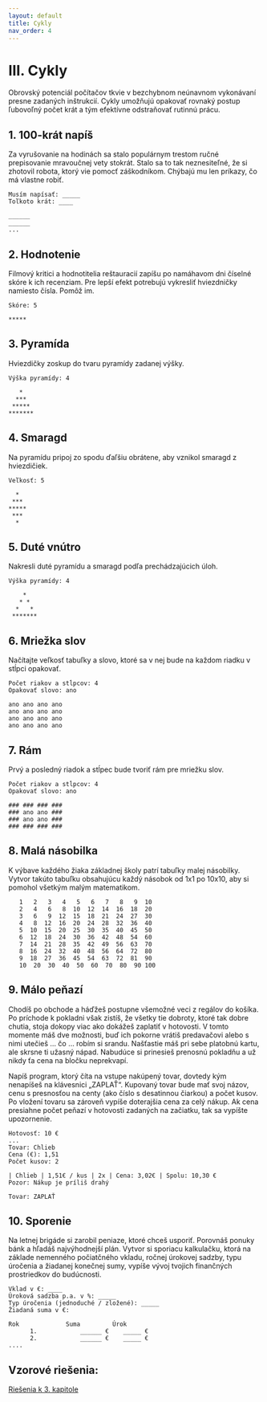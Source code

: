 ```yaml
---
layout: default
title: Cykly
nav_order: 4
---
```


# Ⅲ. Cykly

Obrovský potenciál počítačov tkvie v bezchybnom neúnavnom vykonávaní presne zadaných inštrukcií. Cykly umožňujú opakovať rovnaký postup ľubovoľný počet krát a tým efektívne odstraňovať rutinnú prácu.


## 1. 100-krát napíš
Za vyrušovanie na hodinách sa stalo populárnym trestom ručné prepisovanie mravoučnej vety stokrát. Stalo sa to tak neznesiteľné, že si zhotovil robota, ktorý vie pomocť záškodníkom. Chýbajú mu len príkazy, čo má vlastne robiť.

```
Musím napísať: _____
Toľkoto krát: ____

______
______
...
```


## 2. Hodnotenie
Filmový kritici a hodnotitelia reštauracií zapíšu po namáhavom dni číselné skóre k ich recenziam. Pre lepší efekt potrebujú vykresliť hviezdničky namiesto čísla. Pomôž im.

```
Skóre: 5

*****
```

## 3. Pyramída
Hviezdičky zoskup do tvaru pyramídy zadanej výšky.

```
Výška pyramídy: 4

   *
  ***
 *****
*******
```

## 4. Smaragd
Na pyramídu pripoj zo spodu ďaľšiu obrátene, aby vznikol smaragd z hviezdičiek.

```
Veľkosť: 5

  *
 ***
*****
 ***
  *
```


## 5. Duté vnútro
Nakresli duté pyramídu a smaragd podľa prechádzajúcich úloh.

```
Výška pyramídy: 4

    *
   * *
  *   *
 *******
```



## 6. Mriežka slov
Načítajte veľkosť tabuľky a slovo, ktoré sa v nej bude na každom riadku v stĺpci opakovať.

```
Počet riakov a stĺpcov: 4
Opakovať slovo: ano

ano ano ano ano
ano ano ano ano
ano ano ano ano
ano ano ano ano
```



## 7. Rám
Prvý a posledný riadok a stĺpec bude tvoriť rám pre mriežku slov.

```
Počet riakov a stĺpcov: 4
Opakovať slovo: ano

### ### ### ###
### ano ano ###
### ano ano ###
### ### ### ###
```


## 8. Malá násobilka
K výbave každého žiaka základnej školy patrí tabuľky malej násobilky. Vytvor takúto tabuľku obsahujúcu každý násobok od 1x1 po 10x10, aby si pomohol všetkým malým matematikom.

```
   1   2   3   4   5   6   7   8   9  10
   2   4   6   8  10  12  14  16  18  20
   3   6   9  12  15  18  21  24  27  30
   4   8  12  16  20  24  28  32  36  40
   5  10  15  20  25  30  35  40  45  50
   6  12  18  24  30  36  42  48  54  60
   7  14  21  28  35  42  49  56  63  70
   8  16  24  32  40  48  56  64  72  80
   9  18  27  36  45  54  63  72  81  90
   10  20  30  40  50  60  70  80  90 100
```


## 9. Málo peňazí

Chodíš po obchode a háďžeš postupne všemožné veci z regálov do košíka. Po príchode k pokladni však zistíš, že všetky tie dobroty, ktoré tak dobre chutia, stoja dokopy viac ako dokážeš zaplatiť v hotovosti. V tomto momente máš dve možnosti, buď ich pokorne vrátiš predavačovi alebo s nimi utečieš … čo … robím si srandu. Našťastie máš pri sebe platobnú kartu, ale skrsne ti užasný nápad. Nabudúce si prinesieš prenosnú pokladňu a už nikdy ťa cena na bločku neprekvapí.

Napíš program, ktorý číta na vstupe nakúpený tovar, dovtedy kým nenapíšeš na klávesnici „ZAPLAŤ“. Kupovaný tovar bude mať svoj názov, cenu s presnosťou na centy (ako číslo s desatinnou čiarkou) a počet kusov. Po vložení tovaru sa zároveň vypíše doterajšia cena za celý nákup. Ak cena presiahne počet peňazí v hotovosti zadaných na začiatku, tak sa vypíšte upozornenie.

```
Hotovosť: 10 €
...
Tovar: Chlieb
Cena (€): 1,51
Počet kusov: 2

| Chlieb | 1,51€ / kus | 2x | Cena: 3,02€ | Spolu: 10,30 €
Pozor: Nákup je príliš drahý

Tovar: ZAPLAŤ
```


## 10. Sporenie
Na letnej brigáde si zarobil peniaze, ktoré chceš usporiť. Porovnáš ponuky bánk a hľadáš najvýhodnejší plán. Vytvor si sporiacu kalkulačku, ktorá na základe nemenného počiatčného vkladu, ročnej úrokovej sadzby, typu úročenia a žiadanej konečnej sumy, vypíše vývoj tvojich finančných prostriedkov do budúcnosti.

```
Vklad v €: ____
Úroková sadzba p.a. v %: _____
Typ úročenia (jednoduché / zložené): _____
Žiadaná suma v €:

Rok				Suma         Úrok
      1.	        ______ €    _____ €
      2.	        ______ €    _____ €
....
```

## Vzorové riešenia:
[Riešenia k 3. kapitole](/coding/beginner/solutions/3-chapter.html)
